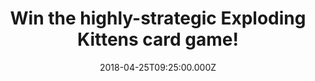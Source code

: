 ---
campaign-uuid: "c-e43fbd0f-7c92-439b-a0d3-fad3fd98d4ae"
type: "Competition"
category: "Entertainment"
date: "2018-04-25T09:25:00.000Z"
end-date: "2018-05-16T23:59:00.000Z"
disable-form: false
is_promoted: false
has_entry_page: true
title: "Win the highly-strategic Exploding Kittens card game!"
competition-description: "<p>The most-backed project in Kickstarter history could\
  \ be coming home with you! NME is giving away one Exploding Kittens card game to\
  \ one lucky NME reader! <br />If this sound like the best family-friendly party\
  \ game to play, think no more and click on the link for a chance to win this fantastic\
  \ game!</p>\n"
hero-header: "Win the highly-strategic Exploding Kittens card game!"
terms-confirmation: "N/A"
banner-img: "https://assets.expresslyapp.com/asset-3888e4ef-0104-496f-a81f-cd91b053c822.jpg"
logo-left-href: "http://www.nme.com/"
logo-left-image: "https://assets.expresslyapp.com/asset-4abe75b6-b586-4c6c-aaef-663bdb0f020b.jpg"
logo-left-title: "NME"
bg-image-hero: "https://assets.expresslyapp.com/asset-106e8e74-e289-43da-a11d-5a0658a3b0f8.jpg"
bg-image-first: "https://assets.expresslyapp.com/asset-a0432ac0-0c7b-439f-9f50-41d10c0b02ff.png"
bg-image-second: "https://assets.expresslyapp.com/asset-c7806e27-3ed0-46cb-874e-8d32aaf20a19.jpg"
section1-content: "<p>This kitty-powered version of Russian Roulette is so addictive!</p>\
  \ \n<p>Players draw cards until someone draws an Exploding Kitten, at which point\
  \ they explode, they are dead, and they are out of the game unless that player has\
  \ a defuse card, which can defuse the Kitten using things like laser pointers, belly\
  \ rubs, and catnip sandwiches. All of the other cards in the deck are used to move,\
  \ mitigate, or avoid the Exploding Kittens.</p>\n"
section2-content: "<p>This card game is all about kittens, explosions, laser beams\
  \ and sometimes goats! A must for a great night with friends! And now, thanks to\
  \ NME you could get your hands on one of the Exploding kittens card game!</p>\n\
  <p>What are you waiting for? Complete the draw below and get ready to beat your\
  \ opponent with the brand new Exploding kittens card game!</p>\n<p>Good luck!</p>\n"
entry-title: "Win the highly-strategic Exploding Kittens card game!"
entry-content: "<p>Enter the draw to win the game that raised more than $8.7 million\
  \ on Kickstarter! Exploding Kittens card game by completing the form below before\
  \ 23:59 on 16th May 2018.</p>\n"
has-winner: false
prize-description: "One Exploding Kittens card game."
country-restrictions:
- "GB"
---